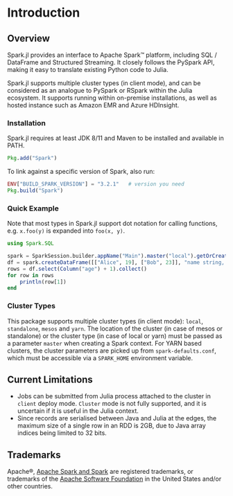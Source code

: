 # Introduction

## Overview

Spark.jl provides an interface to Apache Spark™ platform, including SQL / DataFrame and Structured Streaming. It closely follows the PySpark API, making it easy to translate existing Python code to Julia.

Spark.jl supports multiple cluster types (in client mode), and can be considered as an analogue to PySpark or RSpark within the Julia ecosystem. It supports running within on-premise installations, as well as hosted instance such as Amazon EMR and Azure HDInsight.

### Installation

Spark.jl requires at least JDK 8/11 and Maven to be installed and available in PATH.

```julia
Pkg.add("Spark")
```

To link against a specific version of Spark, also run:

```julia
ENV["BUILD_SPARK_VERSION"] = "3.2.1"   # version you need
Pkg.build("Spark")
```

### Quick Example

Note that most types in Spark.jl support dot notation for calling functions, e.g. `x.foo(y)` is expanded into `foo(x, y)`.

```julia
using Spark.SQL

spark = SparkSession.builder.appName("Main").master("local").getOrCreate()
df = spark.createDataFrame([["Alice", 19], ["Bob", 23]], "name string, age long")
rows = df.select(Column("age") + 1).collect()
for row in rows
    println(row[1])
end
```

### Cluster Types

This package supports multiple cluster types (in client mode): `local`, `standalone`, `mesos` and `yarn`. The location of the cluster (in case of mesos or standalone) or the cluster type (in case of local or yarn) must be passed as a parameter `master` when creating a Spark context. For YARN based clusters, the cluster parameters are picked up from `spark-defaults.conf`, which must be accessible via a `SPARK_HOME` environment variable.

## Current Limitations

* Jobs can be submitted from Julia process attached to the cluster in `client` deploy mode. `Cluster` mode is not fully supported, and it is uncertain if it is useful in the Julia context.
* Since records are serialised between Java and Julia at the edges, the maximum size of a single row in an RDD is 2GB, due to Java array indices being limited to 32 bits.

## Trademarks

Apache®, [Apache Spark and Spark](http://spark.apache.org) are registered trademarks, or trademarks of the [Apache Software Foundation](http://www.apache.org/) in the United States and/or other countries.
